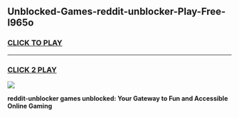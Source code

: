 
## Unblocked-Games-reddit-unblocker-Play-Free-l965o
<h3>
<a href="https://premium76.site?title=reddit-unblocker&ref=23A">CLICK TO PLAY</a></h3>
<hr>

<h3>
<a href="https://premium76.site?title=reddit-unblocker&ref=23A">CLICK 2 PLAY</a>
  
</h3>

<a href="https://premium76.site?title=reddit-unblocker&ref=23A"><img src="https://clearcache.store/games.png"></a>


**reddit-unblocker games unblocked: Your Gateway to Fun and Accessible Online Gaming**

